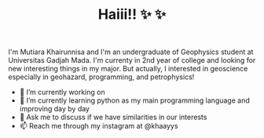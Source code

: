 <h1 align="center">Haiii!! ✨ ✨ </h1>

<br>

I'm Mutiara Khairunnisa and I'm an undergraduate of Geophysics student at Universitas Gadjah Mada. I'm currenty in 2nd year of college and looking for new interesting things in my major. But actually, I interested in geoscience especially in geohazard, programming, and petrophysics!

- 🔭 I’m currently working on 
- 🌱 I’m currently learning python as my main programming language and improving day by day
- 💬 Ask me to discuss if we have similarities in our interests
- 📫 Reach me through my instagram at @khaayys 
